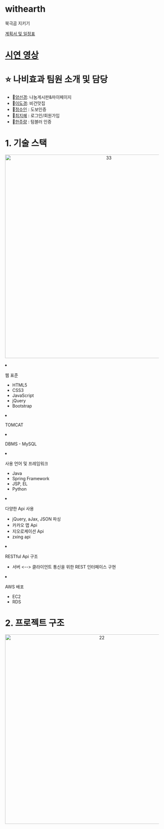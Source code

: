 # withearth
북극곰 지키기

[계획서 및 일정표](https://docs.google.com/spreadsheets/d/1fNIBv-oUIvZeVhuANIY_o--szHTX4OPn/edit#gid=2057609518)
# [시연 영상](https://youtu.be/aCLqBQu-1W8)

# :star: 나비효과 팀원 소개 및 담당
 * :penguin:[양선경](https://github.com/ohMySunset): 나눔게시판&마이페이지
 * :whale2:[이도경](https://github.com/dkaylee): 비건맛집
 * :honeybee:[정수인](https://github.com/JeongSuIn) : 도보인증
 * :panda_face:[최지혜](https://github.com/choejh) : 로그인/회원가입
 * :turtle:[한주량](https://github.com/JuRyang) : 텀블러 인증

# 1. 기술 스택

<p align="center"><img width="664" alt="33" src="https://user-images.githubusercontent.com/71997976/111419783-6acc8b00-872d-11eb-916f-88df026135a2.PNG"></

* 웹 표준
  * HTML5
  * CSS3
  * JavaScript
  * jQuery
  * Bootstrap
* TOMCAT
* DBMS - MySQL
* 사용 언어 및 프레임워크
  * Java
  * Spring Framework
  * JSP, EL
  * Python
* 다양한 Api 사용
  * jQuery, aJax, JSON 파싱
  * 카카오 맵 Api
  * 지오로케이션 Api
  * zxing api

* RESTful Api 구조
  * 서버 <--> 클라이언트 통신을 위한 REST 인터페이스 구현
* AWS 배포
  * EC2
  * RDS

# 2. 프로젝트 구조

<p align="center"><img width="618" alt="22" src="https://user-images.githubusercontent.com/71997976/111417490-538b9e80-8729-11eb-95ee-a902e1ffd32a.PNG"></p>
